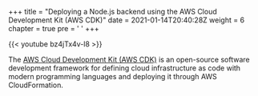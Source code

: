 +++
title = "Deploying a Node.js backend using the AWS Cloud Development Kit (AWS CDK)"
date = 2021-01-14T20:40:28Z
weight = 6
chapter = true
pre = '<i class="fa fa-angle-right" aria-hidden="true"></i> '
+++

{{< youtube bz4jTx4v-l8 >}}

The [AWS Cloud Development Kit (AWS CDK)](https://aws.amazon.com/cdk/) is an open-source software development framework for defining cloud infrastructure as code with modern programming languages and deploying it through AWS CloudFormation.